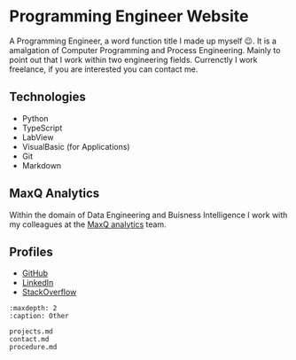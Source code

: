# Programming Engineer Website 

A Programming Engineer, a word function title I made up myself 😉. It is a amalgation of Computer Programming and Process Engineering. Mainly to point out that I work within two engineering fields. Currenctly I work freelance, if you are interested you can contact me. 

## Technologies

- Python
- TypeScript
- LabView
- VisualBasic (for Applications)
- Git
- Markdown

## MaxQ Analytics
Within the domain of Data Engineering and Buisness Intelligence I work with my colleagues at the [MaxQ analytics](https://www.maxqanalytics.io) team.

## Profiles
- [GitHub](https://github.com/Jeroendevr)
- [LinkedIn](https://www.linkedin.com/in/jeroen-de-vries-014086224)
- [StackOverflow](https://stackoverflow.com/users/4465153/jeroendv)




```{toctree}
:maxdepth: 2
:caption: Other

projects.md
contact.md
procedure.md
```



<!-- .. Indices and tables
.. ==================

.. * :ref:`genindex`
.. * :ref:`modindex`
.. * :ref:`search` -->

